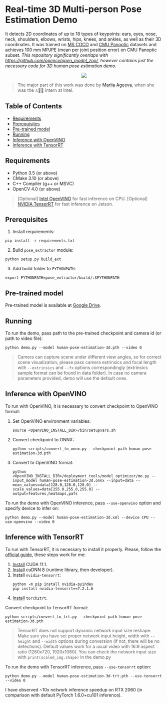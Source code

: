 # Real-time 3D Multi-person Pose Estimation Demo

It detects 2D coordinates of up to 18 types of keypoints: ears, eyes, nose, neck, shoulders, elbows, wrists, hips, knees, and ankles, as well as their 3D coordinates. It was trained on [MS COCO](http://cocodataset.org/#home) and [CMU Panoptic](http://domedb.perception.cs.cmu.edu/) datasets and achieves 100 mm MPJPE (mean per joint position error) on CMU Panoptic subset. *This repository significantly overlaps with https://github.com/opencv/open_model_zoo/, however contains just the necessary code for 3D human pose estimation demo.*

<p align="center">
  <img src="data/human_pose_estimation_3d_demo.jpg" />
</p>

> The major part of this work was done by [Mariia Ageeva](https://github.com/marrmar), when she was the :top::rocket::fire: intern at Intel.

## Table of Contents

* [Requirements](#requirements)
* [Prerequisites](#prerequisites)
* [Pre-trained model](#pre-trained-model)
* [Running](#running)
* [Inference with OpenVINO](#inference-openvino)
* [Inference with TensorRT](#inference-tensorrt)

## Requirements
* Python 3.5 (or above)
* CMake 3.10 (or above)
* C++ Compiler (g++ or MSVC)
* OpenCV 4.0 (or above)

> [Optional] [Intel OpenVINO](https://software.intel.com/en-us/openvino-toolkit) for fast inference on CPU.
> [Optional] [NVIDIA TensorRT](https://docs.nvidia.com/deeplearning/tensorrt/install-guide/index.html) for fast inference on Jetson.

## Prerequisites
1. Install requirements:
```
pip install -r requirements.txt
```
2. Build `pose_extractor` module:
```
python setup.py build_ext
```
3. Add build folder to `PYTHONPATH`:
```
export PYTHONPATH=pose_extractor/build/:$PYTHONPATH
```

## Pre-trained model <a name="pre-trained-model"/>

Pre-trained model is available at [Google Drive](https://drive.google.com/file/d/1niBUbUecPhKt3GyeDNukobL4OQ3jqssH/view?usp=sharing).

## Running

To run the demo, pass path to the pre-trained checkpoint and camera id (or path to video file):
```
python demo.py --model human-pose-estimation-3d.pth --video 0
```
> Camera can capture scene under different view angles, so for correct scene visualization, please pass camera extrinsics and focal length with `--extrinsics` and `--fx` options correspondingly (extrinsics sample format can be found in data folder). In case no camera parameters provided, demo will use the default ones.

## Inference with OpenVINO <a name="inference-openvino"/>

To run with OpenVINO, it is necessary to convert checkpoint to OpenVINO format:
1. Set OpenVINO environment variables:
    ```
	source <OpenVINO_INSTALL_DIR>/bin/setupvars.sh
	```
2. Convert checkpoint to ONNX:
    ```
	python scripts/convert_to_onnx.py --checkpoint-path human-pose-estimation-3d.pth
	```
3. Convert to OpenVINO format:
    ```
	python <OpenVINO_INSTALL_DIR>/deployment_tools/model_optimizer/mo.py --input_model human-pose-estimation-3d.onnx --input=data --mean_values=data[128.0,128.0,128.0] --scale_values=data[255.0,255.0,255.0] --output=features,heatmaps,pafs
	```

To run the demo with OpenVINO inference, pass `--use-openvino` option and specify device to infer on:
```
python demo.py --model human-pose-estimation-3d.xml --device CPU --use-openvino --video 0
```

## Inference with TensorRT <a name="inference-tensorrt"/>

To run with TensorRT, it is necessary to install it properly. Please, follow the [official guide](https://docs.nvidia.com/deeplearning/tensorrt/install-guide/index.html), these steps work for me:
1. [Install](https://developer.nvidia.com/cuda-downloads) CUDA 11.1.
2. [Install](https://developer.nvidia.com/cudnn) cuDNN 8 (runtime library, then developer).
3. Install `nvidia-tensorrt`:
    ```
    python -m pip install nvidia-pyindex
    pip install nvidia-tensorrt==7.2.1.6
    ```
4. [Install](https://github.com/NVIDIA-AI-IOT/torch2trt) `torch2trt`.

Convert checkpoint to TensorRT format:
```
python scripts/convert_to_trt.py --checkpoint-path human-pose-estimation-3d.pth
```
> TensorRT does not support dynamic network input size reshape.
  Make sure you have set proper network input height, width with `--height` and `--width` options during conversion (if not, there will be no detections).
  Default values work for a usual video with 16:9 aspect ratio (1280x720, 1920x1080).
  You can check the network input size with `print(scaled_img.shape)` in the demo.py

To run the demo with TensorRT inference, pass `--use-tensorrt` option:
```
python demo.py --model human-pose-estimation-3d-trt.pth --use-tensorrt --video 0
```

I have observed ~10x network inference speedup on RTX 2060 (in comparison with default PyTorch 1.6.0+cu101 inference).
